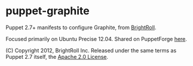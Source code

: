 puppet-graphite
===============

Puppet 2.7+ manifests to configure Graphite, from [BrightRoll](http://brightroll.com/).

Focused primarily on Ubuntu Precise 12.04. Shared on PuppetForge [here](https://forge.puppetlabs.com/sodabrew/graphite).

(C) Copyright 2012, BrightRoll Inc.
Released under the same terms as Puppet 2.7 itself, the [Apache 2.0 License](http://www.apache.org/licenses/LICENSE-2.0).